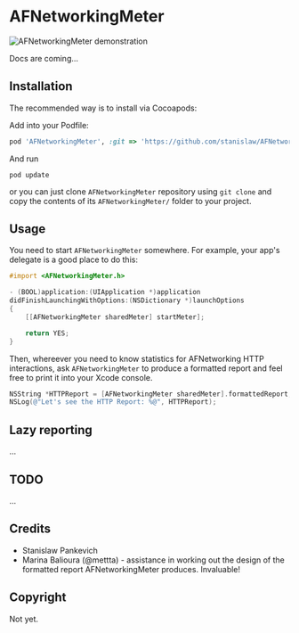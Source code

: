 # AFNetworkingMeter

![AFNetworkingMeter demonstration](https://raw.github.com/stanislaw/AFNetworkingMeter/master/AFNetworkingMeter.png)

Docs are coming...

## Installation

The recommended way is to install via Cocoapods:

Add into your Podfile:

```ruby
pod 'AFNetworkingMeter', :git => 'https://github.com/stanislaw/AFNetworkingMeter'
```

And run 

```
pod update
```

or you can just clone `AFNetworkingMeter` repository using `git clone` and copy the contents of its `AFNetworkingMeter/` folder to your project.

## Usage

You need to start `AFNetworkingMeter` somewhere. For example, your app's delegate is a good place to do this:

```objective-c
#import <AFNetworkingMeter.h>

- (BOOL)application:(UIApplication *)application
didFinishLaunchingWithOptions:(NSDictionary *)launchOptions
{
    [[AFNetworkingMeter sharedMeter] startMeter];

    return YES;
}
```

Then, whereever you need to know statistics for AFNetworking HTTP interactions, ask `AFNetworkingMeter` to produce a formatted report and feel free to print it into your Xcode console.

```objective-c
NSString *HTTPReport = [AFNetworkingMeter sharedMeter].formattedReport;
NSLog(@"Let's see the HTTP Report: %@", HTTPReport);
```

## Lazy reporting

...

## TODO

...

## Credits

* Stanislaw Pankevich
* Marina Balioura (@mettta) - assistance in working out the design of
the formatted report AFNetworkingMeter produces. Invaluable!

## Copyright

Not yet.
